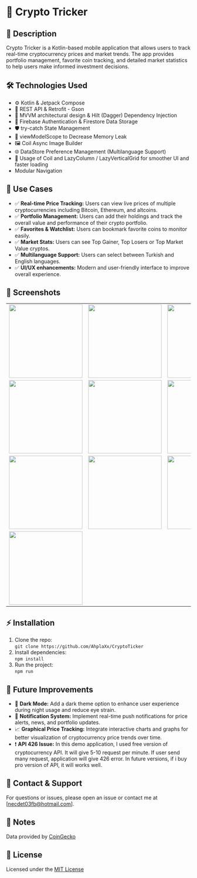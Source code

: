 # 🚀 Crypto Tricker

## 📝 Description
Crypto Tricker is a Kotlin-based mobile application that allows users to track real-time cryptocurrency prices and market trends. The app provides portfolio management, favorite coin tracking, and detailed market statistics to help users make informed investment decisions.

## 🛠️ Technologies Used
- ⚙️ Kotlin & Jetpack Compose
- 🧰 REST API & Retrofit - Gson
- 🔧 MVVM architectural design & Hilt (Dagger) Dependency Injection
- 💾 Firebase Authentication & Firestore Data Storage
- 🛡️ try-catch State Management
- 🔄 viewModelScope to Decrease Memory Leak
- 🖼️ Coil Async Image Builder
- 🌐 DataStore Preference Management (Multilanguage Support)
- 🚀 Usage of Coil and LazyColumn / LazyVerticalGrid for smoother UI and faster loading
- Modular Navigation

## 🎯 Use Cases
- ✅ **Real-time Price Tracking:** Users can view live prices of multiple cryptocurrencies including Bitcoin, Ethereum, and altcoins.
- ✅ **Portfolio Management:** Users can add their holdings and track the overall value and performance of their crypto portfolio.
- ✅ **Favorites & Watchlist:** Users can bookmark favorite coins to monitor easily.
- ✅ **Market Stats:** Users can see Top Gainer, Top Losers or Top Market Value cryptos.
- ✅ **Multilanguage Support:** Users can select between Turkish and English languages.
- ✅ **UI/UX enhancements:** Modern and user-friendly interface to improve overall experience.

## 📸 Screenshots
<table>
  <tr>
    <td><img src="https://github.com/user-attachments/assets/ac1f48a3-aec7-47c7-b1ef-95512ae41f5d" width="200"/></td>
    <td><img src="https://github.com/user-attachments/assets/facc8367-f4e6-4828-98ad-1c7f66a6ea94" width="200"/></td>
    <td><img src="https://github.com/user-attachments/assets/7065fc1b-8025-4a68-8848-f2005019bede" width="200"/></td>
  </tr>
  <tr>
    <td><img src="https://github.com/user-attachments/assets/8a993e13-ab43-4168-b006-2daa68d0b8d7" width="200"/></td>
    <td><img src="https://github.com/user-attachments/assets/4c87e1a7-5a03-447b-a298-9eb36452eb83" width="200"/></td>
    <td><img src="https://github.com/user-attachments/assets/819bf99c-0406-4bad-8fb9-4f3da1b86317" width="200"/></td>
  </tr>
  <tr>
    <td><img src="https://github.com/user-attachments/assets/7964a368-ebc2-4c34-80e8-f99ea8d36057" width="200"/></td>
    <td><img src="https://github.com/user-attachments/assets/e4af8ff4-89e7-4954-b5f7-fb38b1292224" width="200"/></td>
    <td><img src="https://github.com/user-attachments/assets/ff64980d-c853-40db-80b8-000df7056419" width="200"/></td>
  </tr>
  <tr>
    <td><img src="https://github.com/user-attachments/assets/cf3ad524-1b79-4f78-b06a-01b9e5a8f7de" width="200"/></td>
    <td></td>
    <td></td>
  </tr>
</table>

## ⚡ Installation
1. Clone the repo:  
   `git clone https://github.com/AhplaXx/CryptoTicker`
2. Install dependencies:  
   `npm install`
3. Run the project:  
   `npm run`

## 🔮 Future Improvements
- 🌙 **Dark Mode:** Add a dark theme option to enhance user experience during night usage and reduce eye strain.
- 🔔 **Notification System:** Implement real-time push notifications for price alerts, news, and portfolio updates.
- 📈 **Graphical Price Tracking:** Integrate interactive charts and graphs for better visualization of cryptocurrency price trends over time.
- ❗️ **API 426 Issue:** In this demo application, I used free version of cryptocurrency API. It will give 5-10 request per minute. If user send many request, application will give 426 error. In future versions, if i buy pro version of API, it will works well.



## 💬 Contact & Support
For questions or issues, please open an issue or contact me at [necdet03fb@hotmail.com].

## 📝 Notes
Data provided by [CoinGecko](https://www.coingecko.com/)

## 📄 License
Licensed under the [MIT License](https://opensource.org/licenses/MIT)


